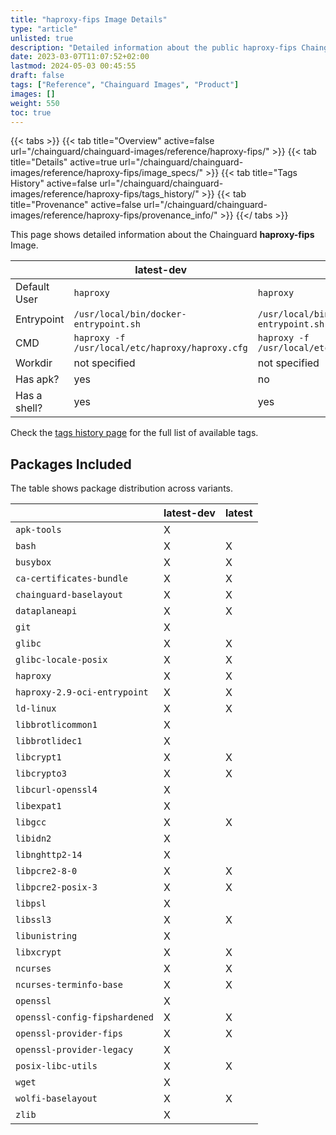 ```yaml
---
title: "haproxy-fips Image Details"
type: "article"
unlisted: true
description: "Detailed information about the public haproxy-fips Chainguard Image."
date: 2023-03-07T11:07:52+02:00
lastmod: 2024-05-03 00:45:55
draft: false
tags: ["Reference", "Chainguard Images", "Product"]
images: []
weight: 550
toc: true
---
```


{{< tabs >}}
{{< tab title="Overview" active=false url="/chainguard/chainguard-images/reference/haproxy-fips/" >}}
{{< tab title="Details" active=true url="/chainguard/chainguard-images/reference/haproxy-fips/image_specs/" >}}
{{< tab title="Tags History" active=false url="/chainguard/chainguard-images/reference/haproxy-fips/tags_history/" >}}
{{< tab title="Provenance" active=false url="/chainguard/chainguard-images/reference/haproxy-fips/provenance_info/" >}}
{{</ tabs >}}

This page shows detailed information about the Chainguard **haproxy-fips** Image.

|              | latest-dev                                      | latest                                          |
|--------------|-------------------------------------------------|-------------------------------------------------|
| Default User | `haproxy`                                       | `haproxy`                                       |
| Entrypoint   | `/usr/local/bin/docker-entrypoint.sh`           | `/usr/local/bin/docker-entrypoint.sh`           |
| CMD          | `haproxy -f /usr/local/etc/haproxy/haproxy.cfg` | `haproxy -f /usr/local/etc/haproxy/haproxy.cfg` |
| Workdir      | not specified                                   | not specified                                   |
| Has apk?     | yes                                             | no                                              |
| Has a shell? | yes                                             | yes                                             |

Check the [tags history page](/chainguard/chainguard-images/reference/haproxy-fips/tags_history/) for the full list of available tags.

## Packages Included
The table shows package distribution across variants.

|                               | latest-dev | latest |
|-------------------------------|------------|--------|
| `apk-tools`                   | X          |        |
| `bash`                        | X          | X      |
| `busybox`                     | X          | X      |
| `ca-certificates-bundle`      | X          | X      |
| `chainguard-baselayout`       | X          | X      |
| `dataplaneapi`                | X          | X      |
| `git`                         | X          |        |
| `glibc`                       | X          | X      |
| `glibc-locale-posix`          | X          | X      |
| `haproxy`                     | X          | X      |
| `haproxy-2.9-oci-entrypoint`  | X          | X      |
| `ld-linux`                    | X          | X      |
| `libbrotlicommon1`            | X          |        |
| `libbrotlidec1`               | X          |        |
| `libcrypt1`                   | X          | X      |
| `libcrypto3`                  | X          | X      |
| `libcurl-openssl4`            | X          |        |
| `libexpat1`                   | X          |        |
| `libgcc`                      | X          | X      |
| `libidn2`                     | X          |        |
| `libnghttp2-14`               | X          |        |
| `libpcre2-8-0`                | X          | X      |
| `libpcre2-posix-3`            | X          | X      |
| `libpsl`                      | X          |        |
| `libssl3`                     | X          | X      |
| `libunistring`                | X          |        |
| `libxcrypt`                   | X          | X      |
| `ncurses`                     | X          | X      |
| `ncurses-terminfo-base`       | X          | X      |
| `openssl`                     | X          |        |
| `openssl-config-fipshardened` | X          | X      |
| `openssl-provider-fips`       | X          | X      |
| `openssl-provider-legacy`     | X          |        |
| `posix-libc-utils`            | X          | X      |
| `wget`                        | X          |        |
| `wolfi-baselayout`            | X          | X      |
| `zlib`                        | X          |        |

